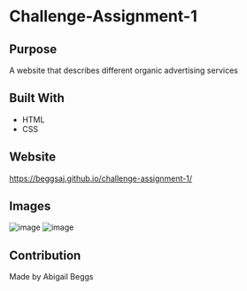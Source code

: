 # Challenge-Assignment-1

## Purpose
A website that describes different organic advertising services

## Built With
* HTML
* CSS

## Website
https://beggsaj.github.io/challenge-assignment-1/

## Images

![image](https://user-images.githubusercontent.com/91335294/138598652-905d39dc-a3c7-48ef-81d9-ffd413f50d90.png)
![image](https://user-images.githubusercontent.com/91335294/138598676-2cc6dee5-c53a-433f-8e88-4523b0863c55.png)


## Contribution
Made by Abigail Beggs
